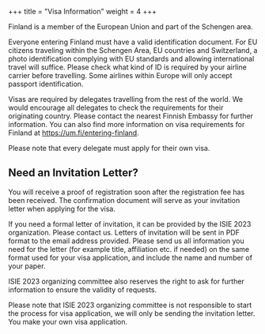 +++
title = "Visa Information"
weight = 4
+++

Finland is a member of the European Union and part of the Schengen area.

Everyone entering Finland must have a valid identification document. For EU citizens traveling within the Schengen Area, EU countries and Switzerland, a photo identification complying with EU standards and allowing international travel will suffice. Please check what kind of ID is required by your airline carrier before travelling. Some airlines within Europe will only accept passport identification.

Visas are required by delegates travelling from the rest of the world. We would encourage all delegates to check the requirements for their originating country. Please contact the nearest Finnish Embassy for further information. You can also find more information on visa requirements for Finland at https://um.fi/entering-finland.

Please note that every delegate must apply for their own visa.

## Need an Invitation Letter?
You will receive a proof of registration soon after the registration fee has been received. The confirmation document will serve as your invitation letter when applying for the visa.

If you need a formal letter of invitation, it can be provided by the ISIE 2023 organization. Please contact us. Letters of invitation will be sent in PDF format to the email address provided. Please send us all information you need for the letter (for example title, affiliation etc. if needed) on the same format used for your visa application, and include the name and number of your paper.

ISIE 2023 organizing committee also reserves the right to ask for further information to ensure the validity of requests.

Please note that ISIE 2023 organizing committee is not responsible to start the process for visa application, we will only be sending the invitation letter. You make your own visa application.
